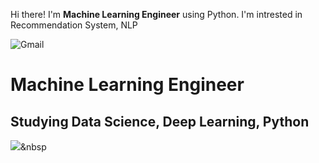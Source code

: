
Hi there! I'm <b>Machine Learning Engineer</b> using Python.
I'm intrested in Recommendation System, NLP

<img alt='Gmail' src="https://img.shields.io/badge/-chlgudtjs9568%40gmail.com-orange">

<!--
**HyoungSunChoi/HyoungSunChoi** is a ✨ _special_ ✨ repository because its `README.md` (this file) appears on your GitHub profile.

Here are some ideas to get you started:

- 🔭 I’m currently working on Python, Data Science, Deep Learning
- 🌱 I’m currently learning ...
- 👯 I’m looking to collaborate on ...
- 🤔 I’m looking for help with ...
- 💬 Ask me about ...
- 📫 How to reach me: ...
- 😄 Pronouns: ...
- ⚡ Fun fact: ...
-->


# Machine Learning Engineer

## Studying Data Science, Deep Learning, Python


<img src="https://img.shields.io/badge/Python-3766AB?style=flat-square&logo=Python&logoColor=white"/></a>&nbsp 
